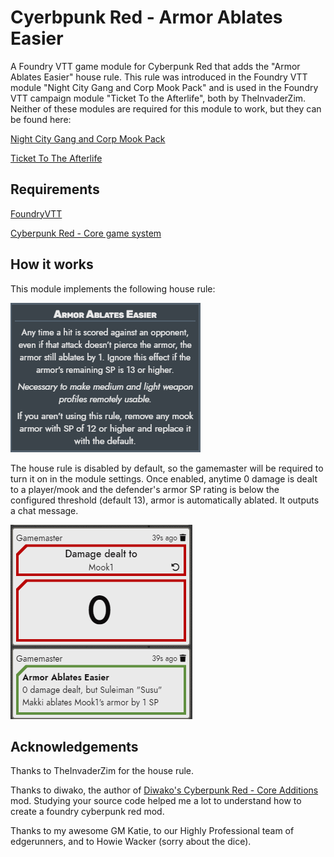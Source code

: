 # Cyerbpunk Red - Armor Ablates Easier

A Foundry VTT game module for Cyberpunk Red that adds the "Armor Ablates Easier" house rule. This rule was introduced in the Foundry VTT module "Night City Gang and Corp Mook Pack" and is used in the Foundry VTT campaign module "Ticket To the Afterlife", both by TheInvaderZim. Neither of these modules are required for this module to work, but they can be found here:

[Night City Gang and Corp Mook Pack](https://github.com/TheInvaderZim/night-city-gang-and-corp-mook-pack)

[Ticket To The Afterlife](https://github.com/TheInvaderZim/Ticket-To-The-Afterlife/)

## Requirements

[FoundryVTT](https://foundryvtt.com)

[Cyberpunk Red - Core game system ](https://foundryvtt.com/packages/cyberpunk-red-core)

## How it works

This module implements the following house rule:

![Armor Ablates Easier house rule](images/house_rule.png)

The house rule is disabled by default, so the gamemaster will be required to turn it on in the module settings. Once enabled, anytime 0 damage is dealt to a player/mook and the defender's armor SP rating is below the configured threshold (default 13), armor is automatically ablated. It outputs a chat message.

![Armor Ablates Easier chat message](images/chat_message.png)

## Acknowledgements
Thanks to TheInvaderZim for the house rule.

Thanks to diwako, the author of [Diwako's Cyberpunk Red - Core Additions](https://github.com/diwako/foundry-cyberpunk-red-core-additions) mod. Studying your source code helped me a lot to understand how to create a foundry cyberpunk red mod.

Thanks to my awesome GM Katie, to our Highly Professional team of edgerunners, and to Howie Wacker (sorry about the dice).